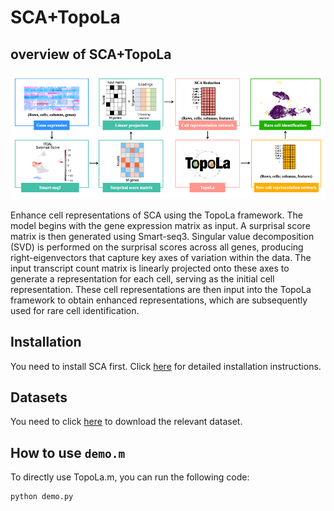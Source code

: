 # SCA+TopoLa 
## overview of SCA+TopoLa 

<p align="center">
<img src="https://github.com/kaizheng-academic/TopoLa/blob/main/src/SCA_TopoLa.png" width="1000" />
</p>
Enhance cell representations of SCA using the TopoLa framework. The model begins with the gene expression matrix as input. A surprisal score matrix is then generated using Smart-seq3. Singular value decomposition (SVD) is performed on the surprisal scores across all genes, producing right-eigenvectors that capture key axes of variation within the data. The input transcript count matrix is linearly projected onto these axes to generate a representation for each cell, serving as the initial cell representation. These cell representations are then input into the TopoLa framework to obtain enhanced representations, which are subsequently used for rare cell identification.    

Installation
------------

You need to install SCA first. Click [here](https://github.com/bendemeo/shannonca?tab=readme-ov-file)  for detailed installation instructions.


## Datasets 

You need to click [here](https://github.com/kaizheng-academic/TopoLa/tree/main/Rare_cell_identification/data)  to download the relevant dataset.


How to use `demo.m`
-------------------
To directly use TopoLa.m, you can run the following code:
```python
python demo.py
```
